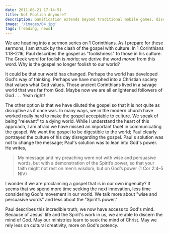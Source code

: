 ```yaml
---
date: 2011-06-21 17:14:51
title: Not Foolish Anymore?
description: Gamification extends beyond traditional mobile games, discovering innovative strategies to incorporate game-like elements into non-gaming apps for enhanced
image: '/images/04.jpg'
tags: [reading, news]
---
```


We are heading into a sermon series on 1 Corinthians. As I prepare for these sermons, I am struck by the clash of the gospel with culture. In 1 Corinthians 1:18–2:16, Paul describes the gospel as "foolishness" to those in his culture. The Greek word for foolish is *mōria*; we derive the word *moron* from this word. Why is the gospel no longer foolish to our world?

It could be that our world has changed. Perhaps the world has developed God's way of thinking. Perhaps we have morphed into a Christian society that values what God values. Those ancient Corinthians lived in a savage world that was far from God. Maybe now we are all enlightened followers of God . . . Yeah right!

The other option is that we have diluted the gospel so that it is not quite as disruptive as it once was. In many ways, we in the modern church have worked really hard to make the gospel acceptable to culture. We speak of being "relevant" to a dying world. While I understand the heart of this approach, I am afraid we have missed an important facet in communicating the gospel. We want the gospel to be digestible to the world; Paul clearly portrayed the culture of his day disregarding the gospel. Paul's solution was not to change the message; Paul's solution was to lean into God's power. He writes,

>My message and my preaching were not with wise and persuasive words, but with a demonstration of the Spirit’s power, so that your faith might not rest on men’s wisdom, but on God’s power (1 Cor 2:4–5 NIV)

I wonder if we are proclaiming a gospel that is in our own ingenuity? It seems that we spend more time seeking the next innovation, less time considering God's movement in our world. We talk more about "wise and persuasive words" and less about the "Spirit’s power."

Paul describes this incredible truth; we now have access to God's mind. Because of Jesus' life and the Spirit's work in us, we are able to discern the mind of God. May our ministries learn to seek the mind of Christ. May we rely less on cultural creativity, more on God's potency.
